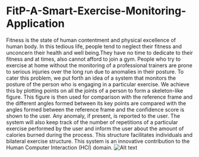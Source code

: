 # FitP-A-Smart-Exercise-Monitoring-Application

Fitness is the state of human contentment and physical excellence of human body.
In this tedious life, people tend to neglect their fitness and unconcern their health and well being.They have no time to dedicate to their fitness and at times, also cannot afford to join a gym. People who try to exercise at home without the monitoring of a professional trainers are prone to serious injuries over the long run due to anomalies in their posture. To cater this problem, we put forth an idea of a system that monitors the posture of the person who is engaging in a particular exercise. We achieve this by plotting points on all the joints of a person to form a skeleton-like figure. This figure is then used for comparison with the reference frame and the different angles formed between its key points are compared with the angles formed between the reference frame and the confidence score is shown to the user. Any anomaly, if present, is reported to the user. The system will also keep track of the number of repetitions of a particular exercise performed by the user and inform the user about the amount of calories burned during the process. This structure facilitates individuals and bilateral exercise structure. This system is an innovative contribution to the Human Computer Interaction (HCI) domain.
![Alt text](./images/homepage.jpeg)
